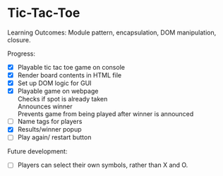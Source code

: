 # Tic-Tac-Toe

Learning Outcomes: Module pattern, encapsulation, DOM manipulation, closure.

Progress:
- [x] Playable tic tac toe game on console
- [x] Render board contents in HTML file
- [x] Set up DOM logic for GUI
- [x] Playable game on webpage <br>
       Checks if spot is already taken <br>
       Announces winner <br>
       Prevents game from being played after winner is announced <br>
- [ ] Name tags for players
- [x] Results/winner popup
- [ ] Play again/ restart button

Future development:
- [ ] Players can select their own symbols, rather than X and O.
